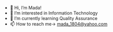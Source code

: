 - 👋 Hi, I’m Mada!
- 👀 I’m interested in Information Technology
- 🌱 I’m currently learning Quality Assurance
- 📫 How to reach me->  mada_1804@yahoo.com

<!---
madaa18/madaa18 is a ✨ special ✨ repository because its `README.md` (this file) appears on your GitHub profile.
You can click the Preview link to take a look at your changes.
--->
